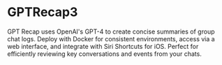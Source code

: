# GPTRecap3
GPT Recap uses OpenAI's GPT-4 to create concise summaries of group chat logs. Deploy with Docker for consistent environments, access via a web interface, and integrate with Siri Shortcuts for iOS. Perfect for efficiently reviewing key conversations and events from your chats.
